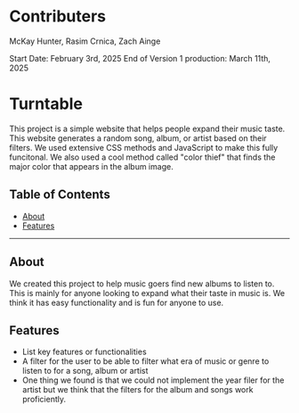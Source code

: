 # Contributers

McKay Hunter, Rasim Crnica, Zach Ainge

Start Date: February 3rd, 2025
End of Version 1 production: March 11th, 2025

# Turntable

This project is a simple website that helps people expand their music taste. This website generates a random song, album, or artist based on their filters. We used extensive CSS methods and JavaScript to make this fully funcitonal. We also used a cool method called "color thief" that finds the major color that appears in the album image.

## Table of Contents

- [About](#about)
- [Features](#features)

---

## About

We created this project to help music goers find new albums to listen to.
This is mainly for anyone looking to expand what their taste in music is.
We think it has easy functionality and is fun for anyone to use.

## Features

- List key features or functionalities
- A filter for the user to be able to filter what era of music or genre to listen to for a song, album or artist
- One thing we found is that we could not implement the year filer for the artist but we think that the filters for the album and songs work proficiently.
